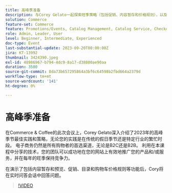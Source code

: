 ```yaml
---
title: 高峰季准备
description: 与Corey Gelato一起探索旺季策略（包括促销、内容暂存和价格规则），以及实时演示和专家提示，以帮助您的电子商务网站全年保持竞争力。
solution: Commerce
feature-set: Commerce
feature: Promotions/Events, Catalog Management, Catalog Service, Checkout, Best Practices, Price Rules
role: Admin, Leader, User
level: Beginner, Intermediate, Experienced
doc-type: Event
last-substantial-update: 2023-09-20T00:00:00Z
jira: KT-13992
thumbnail: 3424390.jpeg
exl-id: 48986967-b794-4dc9-8a17-d38800ae90aa
duration: 3580
source-git-commit: 8da73b657295864a3bf6c64598b2fbd664a2379d
workflow-type: tm+mt
source-wordcount: '141'
ht-degree: 0%

---
```


# 高峰季准备

在Commerce &amp; Coffee的此次会议上，Corey Gelato深入介绍了2023年的高峰季节最佳实践和策略，无论您的实践是在传统的假日季节还是特定行业的繁忙时段。 电子商务仍然是所有购物者的首选渠道，无论是B2C还是B2B。 利用在本课程中分享的技术，您的团队可以成功地在您的网站上有效地推广您的产品和/或服务，并在每年的旺季保持竞争力。

在演示了包括内容暂存和预览、促销、目录和购物车价格规则等功能后，Cory将在实时问答会话中回答问题。

>[!VIDEO](https://video.tv.adobe.com/v/3424390/?learn=on)
